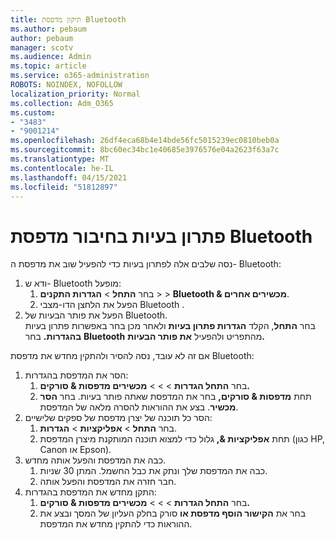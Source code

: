 ```yaml
---
title: תיקון מדפסת Bluetooth
ms.author: pebaum
author: pebaum
manager: scotv
ms.audience: Admin
ms.topic: article
ms.service: o365-administration
ROBOTS: NOINDEX, NOFOLLOW
localization_priority: Normal
ms.collection: Adm_O365
ms.custom:
- "3483"
- "9001214"
ms.openlocfilehash: 26df4eca68b4e14bde56fc5015239ec0810beb0a
ms.sourcegitcommit: 8bc60ec34bc1e40685e3976576e04a2623f63a7c
ms.translationtype: MT
ms.contentlocale: he-IL
ms.lasthandoff: 04/15/2021
ms.locfileid: "51812897"
---
```

# <a name="fix-bluetooth-printer-connection-issues"></a>פתרון בעיות בחיבור מדפסת Bluetooth

נסה שלבים אלה לפתרון בעיות כדי להפעיל שוב את מדפסת ה- Bluetooth:


1. ודא ש- Bluetooth מופעל:
    1. בחר **התחל**  >  **הגדרות התקנים**  >    >  **Bluetooth & מכשירים אחרים**.
    2. הפעל את הלחצן הדו-מצבי Bluetooth .
2. הפעל את פותר הבעיות של Bluetooth. <br>
    בחר **התחל**, הקלד **הגדרות פתרון בעיות** ולאחר מכן בחר באפשרות פתרון בעיות **בהגדרות.** בחר **Bluetooth** מהתפריט ולהפעיל **את פותר הבעיות.**

אם זה לא עובד, נסה להסיר ולהתקין מחדש את מדפסת Bluetooth:

1. הסר את המדפסת בהגדרות:
    1. בחר **התחל הגדרות**  >    >    >  **מכשירים מדפסות & סורקים.**
    2. תחת **מדפסות & סורקים,** בחר את המדפסת שאתה פותר בעיות. בחר **הסר מכשיר**. בצע את ההוראות להסרה מלאה של המדפסת.
2. הסר כל תוכנה של יצרן מדפסת של ספקים שלישיים:
    1. בחר **התחל**  >  **אפליקציות**  >  **הגדרות**.
    2. תחת **אפליקציות &,** גלול כדי למצוא תוכנה המותקנת מיצרן המדפסת (כגון HP, Canon או Epson).
3. כבה את המדפסת והפעל אותה מחדש.
   1. כבה את המדפסת שלך ונתק את כבל החשמל. המתן 30 שניות. 
   2. חבר חזרה את המדפסת והפעל אותה.
4. התקן מחדש את המדפסת בהגדרות:
    1. בחר **התחל הגדרות**  >    >    >  **מכשירים מדפסות & סורקים.**
    2. בחר את **הקישור הוסף מדפסת או** סורק בחלק העליון של המסך ובצע את ההוראות כדי להתקין מחדש את המדפסת.
